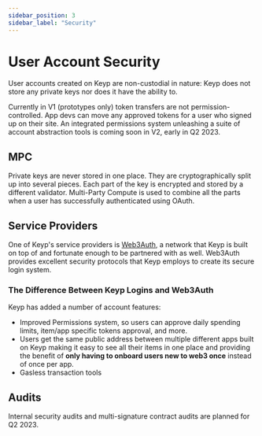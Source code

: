 ```yaml
---
sidebar_position: 3
sidebar_label: "Security"
---
```


# User Account Security

User accounts created on Keyp are non-custodial in nature: Keyp does not store any private keys nor does it have the ability to.

Currently in V1 (prototypes only) token transfers are not permission-controlled. App devs can move any approved tokens for a user who signed up on their site. An integrated permissions system unleashing a suite of account abstraction tools is coming soon in V2, early in Q2 2023.

## MPC

Private keys are never stored in one place. They are cryptographically split up into several pieces. Each part of the key is encrypted and stored by a different validator. Multi-Party Compute is used to combine all the parts when a user has successfully authenticated using OAuth.

## Service Providers

One of Keyp's service providers is [Web3Auth](https://web3auth.io/), a network that Keyp is built on top of and fortunate enough to be partnered with as well. Web3Auth provides excellent security protocols that Keyp employs to create its secure login system.

### The Difference Between Keyp Logins and Web3Auth

Keyp has added a number of account features:

- Improved Permissions system, so users can approve daily spending limits, item/app specific tokens approval, and more.
- Users get the same public address between multiple different apps built on Keyp making it easy to see all their items in one place and providing the benefit of **only having to onboard users new to web3 once** instead of once per app.
- Gasless transaction tools

## Audits

Internal security audits and multi-signature contract audits are planned for Q2 2023.

